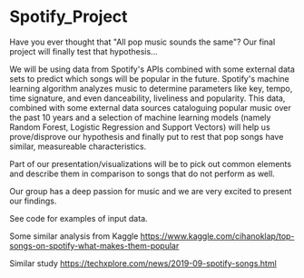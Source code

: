 # Spotify_Project

Have you ever thought that "All pop music sounds the same"? Our final project will finally test that hypothesis...

We will be using data from Spotify's APIs combined with some external data sets to predict which songs will be popular in the future. Spotify's machine learning algorithm analyzes music to determine parameters like key, tempo, time signature, and even danceability, liveliness and popularity. This data, combined with some external data sources cataloguing popular music over the past 10 years and a selection of machine learning models (namely Random Forest, Logistic Regression and Support Vectors) will help us prove/disprove our hypothesis and finally put to rest that pop songs have similar, measureable characteristics.

Part of our presentation/visualizations will be to pick out common elements and describe them in comparison to songs that do not perform as well.

Our group has a deep passion for music and we are very excited to present our findings.

See code for examples of input data.

Some similar analysis from Kaggle
https://www.kaggle.com/cihanoklap/top-songs-on-spotify-what-makes-them-popular

Similar study
https://techxplore.com/news/2019-09-spotify-songs.html
